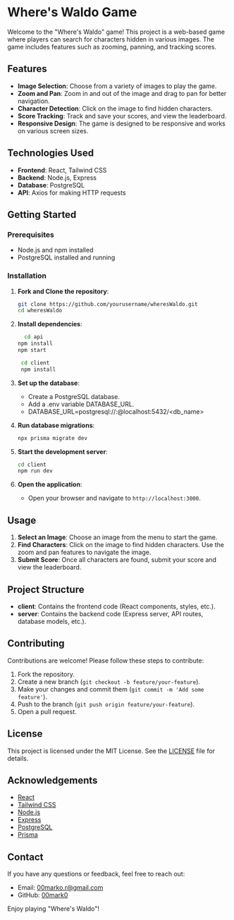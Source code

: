 # Where's Waldo Game

Welcome to the "Where's Waldo" game! This project is a web-based game where players can search for characters hidden in various images. The game includes features such as zooming, panning, and tracking scores.

## Features

- **Image Selection**: Choose from a variety of images to play the game.
- **Zoom and Pan**: Zoom in and out of the image and drag to pan for better navigation.
- **Character Detection**: Click on the image to find hidden characters.
- **Score Tracking**: Track and save your scores, and view the leaderboard.
- **Responsive Design**: The game is designed to be responsive and works on various screen sizes.

## Technologies Used

- **Frontend**: React, Tailwind CSS
- **Backend**: Node.js, Express
- **Database**: PostgreSQL
- **API**: Axios for making HTTP requests

## Getting Started

### Prerequisites

- Node.js and npm installed
- PostgreSQL installed and running

### Installation

1. **Fork and Clone the repository**:

   ```sh
   git clone https://github.com/yourusername/wheresWaldo.git
   cd wheresWaldo
   ```

2. **Install dependencies**:

   ```sh
     cd api
   npm install
   npm start

    cd client
    npm install
   ```

3. **Set up the database**:

   - Create a PostgreSQL database.
   - Add a .env variable DATABASE_URL.
   - DATABASE_URL=postgresql://<username>:<password>@localhost:5432/<db_name>

4. **Run database migrations**:

   ```sh
   npx prisma migrate dev
   ```

5. **Start the development server**:

   ```sh
   cd client
   npm run dev
   ```

6. **Open the application**:
   - Open your browser and navigate to `http://localhost:3000`.

## Usage

1. **Select an Image**: Choose an image from the menu to start the game.
2. **Find Characters**: Click on the image to find hidden characters. Use the zoom and pan features to navigate the image.
3. **Submit Score**: Once all characters are found, submit your score and view the leaderboard.

## Project Structure

- **client**: Contains the frontend code (React components, styles, etc.).
- **server**: Contains the backend code (Express server, API routes, database models, etc.).

## Contributing

Contributions are welcome! Please follow these steps to contribute:

1. Fork the repository.
2. Create a new branch (`git checkout -b feature/your-feature`).
3. Make your changes and commit them (`git commit -m 'Add some feature'`).
4. Push to the branch (`git push origin feature/your-feature`).
5. Open a pull request.

## License

This project is licensed under the MIT License. See the [LICENSE](LICENSE) file for details.

## Acknowledgements

- [React](https://reactjs.org/)
- [Tailwind CSS](https://tailwindcss.com/)
- [Node.js](https://nodejs.org/)
- [Express](https://expressjs.com/)
- [PostgreSQL](https://www.postgresql.org/)
- [Prisma](https://www.prisma.io/)

## Contact

If you have any questions or feedback, feel free to reach out:

- Email: 00marko.r@gmail.com
- GitHub: [00mark0](https://github.com/00mark0)

Enjoy playing "Where's Waldo"!
